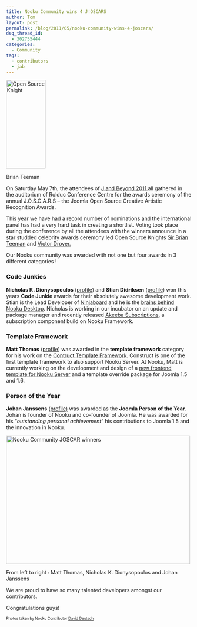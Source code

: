 ```yaml
---
title: Nooku Community wins 4 J!OSCARS
author: Tom
layout: post
permalink: /blog/2011/05/nooku-community-wins-4-joscars/
dsq_thread_id:
  - 302755444
categories:
  - Community
tags:
  - contributors
  - jab
---
```

<div class="wp-caption alignright" style="width: 117px">
  <a title="Open Source Knight by Nooku, on Flickr" href="http://www.flickr.com/photos/nooku/5715372117/"><img class="   " src="http://farm3.static.flickr.com/2211/5715372117_2eddb75d31_m.jpg" alt="Open Source Knight" width="107" height="240" /></a><p class="wp-caption-text">
    Brian Teeman
  </p>
</div>

<div>
  <p>
    On Saturday May 7th, the attendees of <a href="http://www.jandbeyond.org/">J and Beyond 2011 </a>all gathered in the auditorium of Rolduc Conference Centre for the awards ceremony of the annual J.O.S.C.A.R.S &#8211; the Joomla Open Source Creative Artistic Recognition Awards.
  </p>
  
  <p>
    This year we have had a record number of nominations and the international panel has had a very hard task in creating a shortlist. Voting took place during the conference by all the attendees with the winners announce in a star studded celebrity awards ceremony led Open Source Knights <a href="http://jandbeyond.org/brian-teeman.html">Sir Brian Teeman</a> and <a href="http://jandbeyond.org/victor-drover.html">Victor Drover.</a>
  </p>
  
  <p>
    Our Nooku community was awarded with not one but four awards in 3 different categories !
  </p>
  
  <h3>
    <!--more-->
  </h3>
  
  <h3>
    Code Junkies
  </h3>
  
  <p>
    <strong>Nicholas K. Dionysopoulos</strong> (<a href="http://nooku.assembla.com/profile/nikosdion">profile</a>) and <strong>Stian Didriksen</strong> (<a href="http://nooku.assembla.com/profile/stiandidriksen">profile</a>) won this years <strong>Code Junkie</strong> awards for their absolutely awesome development work. Stian is the Lead Developer of <a href="http://ninjaforge.com/extensions/ninjaboard">Ninjaboard</a> and he is the <a href="http://blog.nooku.org/2011/04/nooku-desktop-web-meets-desktop/">brains behind Nooku Desktop</a>. Nicholas is working in our incubator on an update and package manager and recently released <a href="https://www.akeebabackup.com/software/akeeba-subscriptions.html">Akeeba Subscriptions</a>, a subscription component build on Nooku Framework.
  </p>
  
  <h3>
    Template Framework
  </h3>
  
  <p>
    <strong>Matt Thomas</strong> (<a href="http://nooku.assembla.com/profile/betweenbrain">profile</a>) was awarded in the <strong>template framework</strong> category for his work on the <a href="http://joomlaengineering.com/">Contruct Template Framework</a>. Construct is one of the first template framework to also support Nooku Server. At Nooku, Matt is currently working on the development and design of a <a href="https://nooku.assembla.com/spaces/nooku-server/tickets/93-design-a-new-frontend-template">new frontend template for Nooku Server</a> and a template override package for Joomla 1.5 and 1.6.
  </p>
  
  <h3>
    Person of the Year
  </h3>
  
  <p>
    <strong>Johan Janssens</strong> (<a href="http://nooku.assembla.com/profile/johanjanssens">profile)</a> was awarded as the <strong>Joomla Person of the Year</strong>. Johan is founder of Nooku and co-founder of Joomla. He was awarded for his &#8220;<em>outstanding personal achievement</em>&#8221; his contributions to Joomla 1.5 and the innovation in Nooku.
  </p>
  
  <div class="wp-caption aligncenter" style="width: 510px">
    <a title="Nooku Community JOSCAR winners by Nooku, on Flickr" href="http://www.flickr.com/photos/nooku/5715951754/"><img src="http://farm4.static.flickr.com/3319/5715951754_6395fdba9b.jpg" alt="Nooku Community JOSCAR winners" width="500" height="348" /></a><p class="wp-caption-text">
      From left to right : Matt Thomas, Nicholas K. Dionysopoulos and Johan Janssens
    </p>
  </div>
  
  <p>
    We are proud to have so many talented developers amongst our contributors.
  </p>
  
  <p>
    Congratulations guys!
  </p>
  
  <div style="font-size: 10px;">
    Photos taken by Nooku Contributor <a href="http://www.flickr.com/photos/valanx/">David Deutsch</a>
  </div>
</div>